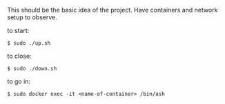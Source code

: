 This should be the basic idea of the project. Have containers and network setup to observe.

to start:

    $ sudo ./up.sh 

to close:

    $ sudo ./down.sh


to go in:

    $ sudo docker exec -it <name-of-container> /bin/ash

